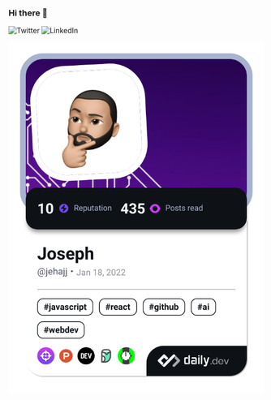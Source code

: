 ### Hi there 👋 

![Twitter](https://img.shields.io/twitter/follow/omBratteng?label=Twitter&logo=twitter&style=flat-square&color=1da1f2&logoColor=ffffff) ![LinkedIn](https://img.shields.io/static/v1?logo=linkedin&style=flat-square&color=0072b1&label=LinkedIn&message=%E2%98%86)

<div align="left">
  <img src="./devcard.png" width="652" alt="Joseph's Dev Card"/>
</div>



